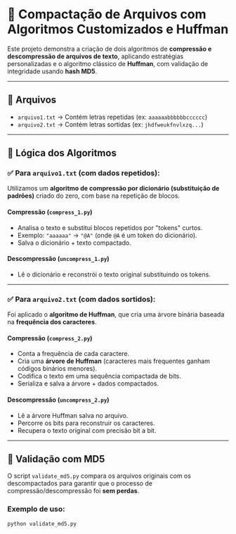 # 🔐 Compactação de Arquivos com Algoritmos Customizados e Huffman

Este projeto demonstra a criação de dois algoritmos de **compressão e descompressão de arquivos de texto**, aplicando estratégias personalizadas e o algoritmo clássico de **Huffman**, com validação de integridade usando **hash MD5**.

---

## 📁 Arquivos

- `arquivo1.txt` → Contém letras repetidas (ex: `aaaaaabbbbbbcccccc`)
- `arquivo2.txt` → Contém letras sortidas (ex: `jhdfweukfnvlxzq...`)

---

## 🧠 Lógica dos Algoritmos

### ✅ Para `arquivo1.txt` (com dados repetidos):
Utilizamos um **algoritmo de compressão por dicionário (substituição de padrões)** criado do zero, com base na repetição de blocos.

#### Compressão (`compress_1.py`)
- Analisa o texto e substitui blocos repetidos por "tokens" curtos.
- Exemplo: `"aaaaaa"` → `"@A"` (onde `@A` é um token do dicionário).
- Salva o dicionário + texto compactado.

#### Descompressão (`uncompress_1.py`)
- Lê o dicionário e reconstrói o texto original substituindo os tokens.

---

### ✅ Para `arquivo2.txt` (com dados sortidos):
Foi aplicado o **algoritmo de Huffman**, que cria uma árvore binária baseada na **frequência dos caracteres**.

#### Compressão (`compress_2.py`)
- Conta a frequência de cada caractere.
- Cria uma **árvore de Huffman** (caracteres mais frequentes ganham códigos binários menores).
- Codifica o texto em uma sequência compactada de bits.
- Serializa e salva a árvore + dados compactados.

#### Descompressão (`uncompress_2.py`)
- Lê a árvore Huffman salva no arquivo.
- Percorre os bits para reconstruir os caracteres.
- Recupera o texto original com precisão bit a bit.

---

## 🧪 Validação com MD5

O script `validate_md5.py` compara os arquivos originais com os descompactados para garantir que o processo de compressão/descompressão foi **sem perdas**.

### Exemplo de uso:
```bash
python validate_md5.py
